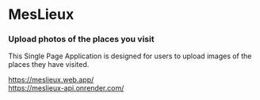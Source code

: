 # MesLieux
### Upload photos of the places you visit

This Single Page Application is designed for users to upload images of the places they have visited.


https://meslieux.web.app/
<br>
https://meslieux-api.onrender.com/